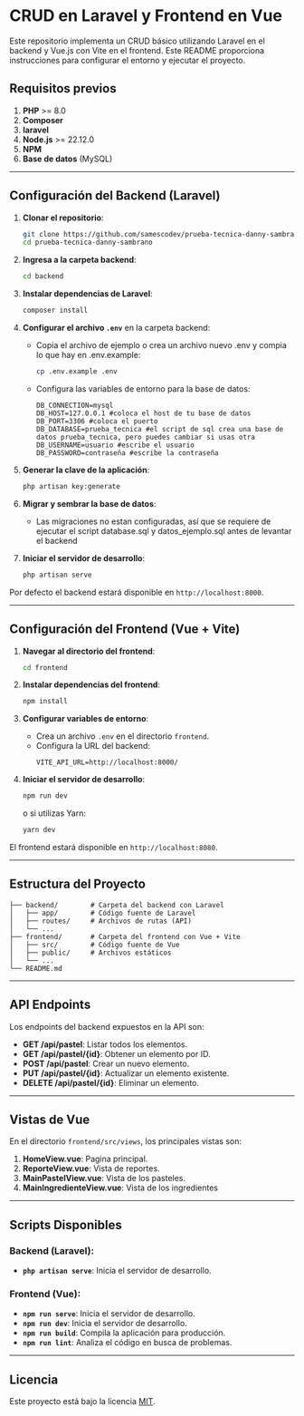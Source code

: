 # CRUD en Laravel y Frontend en Vue

Este repositorio implementa un CRUD básico utilizando Laravel en el backend y Vue.js con Vite en el frontend. Este README proporciona instrucciones para configurar el entorno y ejecutar el proyecto.

## Requisitos previos

1. **PHP** >= 8.0
2. **Composer**
3. **laravel**
4. **Node.js** >= 22.12.0
5. **NPM**
6. **Base de datos** (MySQL)

---

## Configuración del Backend (Laravel)

1. **Clonar el repositorio**:
   ```bash
   git clone https://github.com/samescodev/prueba-tecnica-danny-sambrano.git
   cd prueba-tecnica-danny-sambrano
   ```
1. **Ingresa a la carpeta backend**:
   ```bash
   cd backend
   ```
2. **Instalar dependencias de Laravel**:
   ```bash
   composer install
   ```

3. **Configurar el archivo `.env`** en la carpeta backend:
   - Copia el archivo de ejemplo o crea un archivo nuevo .env y compia lo que hay en .env.example:
     ```bash
     cp .env.example .env
     ```
   - Configura las variables de entorno para la base de datos:
     ```env
     DB_CONNECTION=mysql
     DB_HOST=127.0.0.1 #coloca el host de tu base de datos
     DB_PORT=3306 #coloca el puerto
     DB_DATABASE=prueba_tecnica #el script de sql crea una base de datos prueba_tecnica, pero puedes cambiar si usas otra
     DB_USERNAME=usuario #escribe el usuario
     DB_PASSWORD=contraseña #escribe la contraseña
     ```

5. **Generar la clave de la aplicación**:
   ```bash
   php artisan key:generate
   ```

6. **Migrar y sembrar la base de datos**:
   - Las migraciones no estan configuradas, así que se requiere de ejecutar el script database.sql y datos_ejemplo.sql antes de levantar el backend

7. **Iniciar el servidor de desarrollo**:
   ```bash
   php artisan serve
   ```

Por defecto el backend estará disponible en `http://localhost:8000`.

---

## Configuración del Frontend (Vue + Vite)

1. **Navegar al directorio del frontend**:
   ```bash
   cd frontend
   ```

2. **Instalar dependencias del frontend**:
   ```bash
   npm install
   ```

3. **Configurar variables de entorno**:
   - Crea un archivo `.env` en el directorio `frontend`.
   - Configura la URL del backend:
     ```env
     VITE_API_URL=http://localhost:8000/
     ```

4. **Iniciar el servidor de desarrollo**:
   ```bash
   npm run dev
   ```
   o si utilizas Yarn:
   ```bash
   yarn dev
   ```

El frontend estará disponible en `http://localhost:8080`.

---

## Estructura del Proyecto

```
├── backend/        # Carpeta del backend con Laravel
│   ├── app/        # Código fuente de Laravel
│   ├── routes/     # Archivos de rutas (API)
│   └── ...
├── frontend/       # Carpeta del frontend con Vue + Vite
│   ├── src/        # Código fuente de Vue
│   ├── public/     # Archivos estáticos
│   └── ...
└── README.md
```

---

## API Endpoints

Los endpoints del backend expuestos en la API son:

- **GET /api/pastel**: Listar todos los elementos.
- **GET /api/pastel/{id}**: Obtener un elemento por ID.
- **POST /api/pastel**: Crear un nuevo elemento.
- **PUT /api/pastel/{id}**: Actualizar un elemento existente.
- **DELETE /api/pastel/{id}**: Eliminar un elemento.

---

## Vistas de Vue

En el directorio `frontend/src/views`, los principales vistas son:

1. **HomeView.vue**: Pagina principal.
2. **ReporteView.vue**: Vista de reportes.
3. **MainPastelView.vue**: Vista de los pasteles.
4. **MainIngredienteView.vue**: Vista de los ingredientes

---

## Scripts Disponibles

### Backend (Laravel):

- **`php artisan serve`**: Inicia el servidor de desarrollo.

### Frontend (Vue):

- **`npm run serve`**: Inicia el servidor de desarrollo.
- **`npm run dev`**: Inicia el servidor de desarrollo.
- **`npm run build`**: Compila la aplicación para producción.
- **`npm run lint`**: Analiza el código en busca de problemas.

---


## Licencia

Este proyecto está bajo la licencia [MIT](LICENSE).

